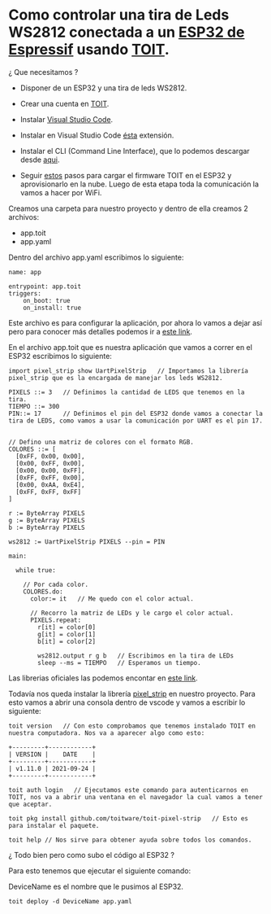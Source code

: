 # Como controlar una tira de Leds WS2812 conectada a un [ESP32 de Espressif](https://www.espressif.com) usando [TOIT](https://toit.io).

¿ Que necesitamos ?

- Disponer de un ESP32 y una tira de leds WS2812.

- Crear una cuenta en [TOIT](https://toit.io).

- Instalar [Visual Studio Code](https://code.visualstudio.com).

- Instalar en Visual Studio Code [ésta](https://marketplace.visualstudio.com/items?itemName=toit.toit) extensión.

* Instalar el CLI (Command Line Interface), que lo podemos descargar desde [aqui](https://docs.toit.io/getstarted/installation).

* Seguir [estos](https://docs.toit.io/getstarted/quick_start) pasos para cargar el firmware TOIT en el ESP32 y aprovisionarlo en la nube. Luego de esta etapa toda la comunicación la vamos a hacer por WiFi.

Creamos una carpeta para nuestro proyecto y dentro de ella creamos 2 archivos:

- app.toit
- app.yaml

Dentro del archivo app.yaml escribimos lo siguiente:

```
name: app

entrypoint: app.toit
triggers:
    on_boot: true
    on_install: true
```

Este archivo es para configurar la aplicación, por ahora lo vamos a dejar así pero para conocer más detalles podemos ir a [este link](https://docs.toit.io/platform/deploy/appspec/).

En el archivo app.toit que es nuestra aplicación que vamos a correr en el ESP32 escribimos lo siguiente:

```
import pixel_strip show UartPixelStrip   // Importamos la librería pixel_strip que es la encargada de manejar los leds WS2812.

PIXELS ::= 3   // Definimos la cantidad de LEDS que tenemos en la tira.
TIEMPO ::= 300
PIN::= 17      // Definimos el pin del ESP32 donde vamos a conectar la tira de LEDS, como vamos a usar la comunicación por UART es el pin 17.


// Defino una matriz de colores con el formato RGB.
COLORES ::= [
  [0xFF, 0x00, 0x00],
  [0x00, 0xFF, 0x00],
  [0x00, 0x00, 0xFF],
  [0xFF, 0xFF, 0x00],
  [0x00, 0xAA, 0xE4],
  [0xFF, 0xFF, 0xFF]
]

r := ByteArray PIXELS
g := ByteArray PIXELS
b := ByteArray PIXELS

ws2812 := UartPixelStrip PIXELS --pin = PIN

main:

  while true:

    // Por cada color.
    COLORES.do:
      color:= it   // Me quedo con el color actual.

      // Recorro la matriz de LEDs y le cargo el color actual.
      PIXELS.repeat:
        r[it] = color[0]
        g[it] = color[1]
        b[it] = color[2]

        ws2812.output r g b   // Escribimos en la tira de LEDs
        sleep --ms = TIEMPO   // Esperamos un tiempo.
```

Las librerias oficiales las podemos encontar en [este link](https://pkg.toit.io/).

Todavía nos queda instalar la librería [pixel_strip](https://pkg.toit.io/package/github.com%2Ftoitware%2Ftoit-pixel-strip@v0.0.4) en nuestro proyecto. Para esto vamos a abrir una consola dentro de vscode y vamos a escribir lo siguiente:

```
toit version   // Con esto comprobamos que tenemos instalado TOIT en nuestra computadora. Nos va a aparecer algo como esto:

+---------+------------+
| VERSION |    DATE    |
+---------+------------+
| v1.11.0 | 2021-09-24 |
+---------+------------+

toit auth login   // Ejecutamos este comando para autenticarnos en TOIT, nos va a abrir una ventana en el navegador la cual vamos a tener que aceptar.

toit pkg install github.com/toitware/toit-pixel-strip   // Esto es para instalar el paquete.

toit help // Nos sirve para obtener ayuda sobre todos los comandos.
```

¿ Todo bien pero como subo el código al ESP32 ?

Para esto tenemos que ejecutar el siguiente comando:

DeviceName es el nombre que le pusimos al ESP32.

```
toit deploy -d DeviceName app.yaml
```
